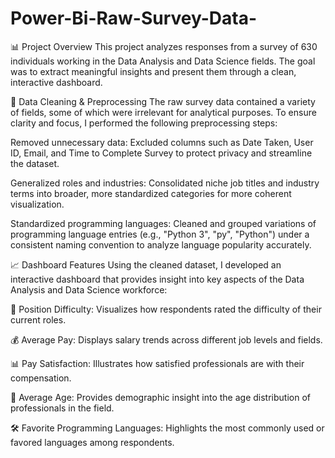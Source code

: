 # Power-Bi-Raw-Survey-Data- 
📊 Project Overview
This project analyzes responses from a survey of 630 individuals working in the Data Analysis and Data Science fields. The goal was to extract meaningful insights and present them through a clean, interactive dashboard.

🧹 Data Cleaning & Preprocessing
The raw survey data contained a variety of fields, some of which were irrelevant for analytical purposes. To ensure clarity and focus, I performed the following preprocessing steps:

Removed unnecessary data: Excluded columns such as Date Taken, User ID, Email, and Time to Complete Survey to protect privacy and streamline the dataset.

Generalized roles and industries: Consolidated niche job titles and industry terms into broader, more standardized categories for more coherent visualization.

Standardized programming languages: Cleaned and grouped variations of programming language entries (e.g., "Python 3", "py", "Python") under a consistent naming convention to analyze language popularity accurately.

📈 Dashboard Features
Using the cleaned dataset, I developed an interactive dashboard that provides insight into key aspects of the Data Analysis and Data Science workforce:

💼 Position Difficulty: Visualizes how respondents rated the difficulty of their current roles.

💰 Average Pay: Displays salary trends across different job levels and fields.

📊 Pay Satisfaction: Illustrates how satisfied professionals are with their compensation.

🧓 Average Age: Provides demographic insight into the age distribution of professionals in the field.

🛠️ Favorite Programming Languages: Highlights the most commonly used or favored languages among respondents.
